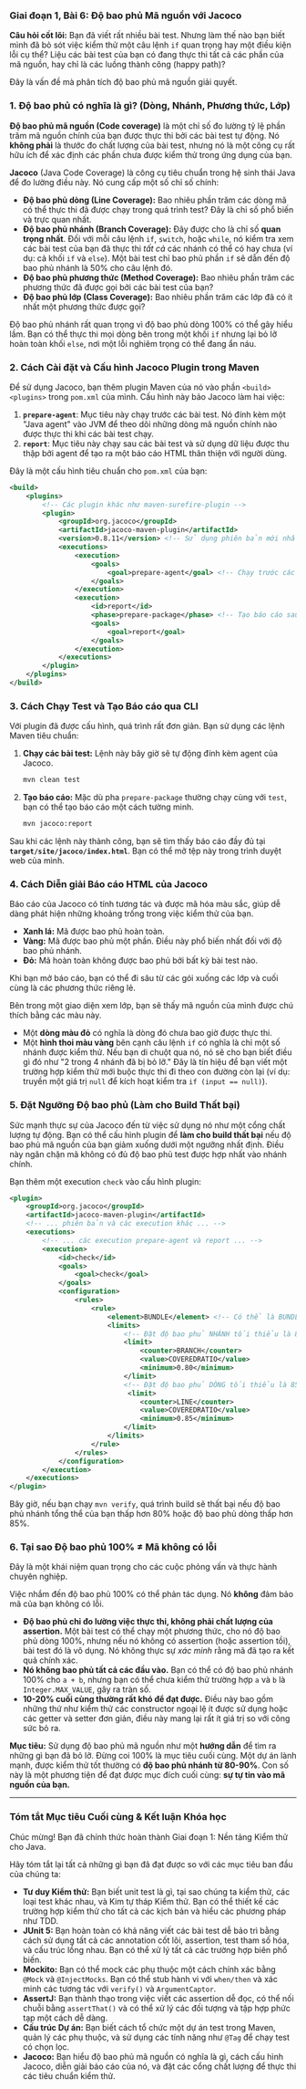 ### **Giai đoạn 1, Bài 6: Độ bao phủ Mã nguồn với Jacoco**

**Câu hỏi cốt lõi:** Bạn đã viết rất nhiều bài test. Nhưng làm thế nào bạn biết mình đã bỏ sót việc kiểm thử một câu lệnh `if` quan trọng hay một điều kiện lỗi cụ thể? Liệu các bài test của bạn có đang thực thi tất cả các phần của mã nguồn, hay chỉ là các luồng thành công (happy path)?

Đây là vấn đề mà phân tích độ bao phủ mã nguồn giải quyết.

### **1. Độ bao phủ có nghĩa là gì? (Dòng, Nhánh, Phương thức, Lớp)**

**Độ bao phủ mã nguồn (Code coverage)** là một chỉ số đo lường tỷ lệ phần trăm mã nguồn chính của bạn được thực thi bởi các bài test tự động. Nó **không phải** là thước đo chất lượng của bài test, nhưng nó là một công cụ rất hữu ích để xác định các phần chưa được kiểm thử trong ứng dụng của bạn.

**Jacoco** (Java Code Coverage) là công cụ tiêu chuẩn trong hệ sinh thái Java để đo lường điều này. Nó cung cấp một số chỉ số chính:

*   **Độ bao phủ dòng (Line Coverage):** Bao nhiêu phần trăm các dòng mã có thể thực thi đã được chạy trong quá trình test? Đây là chỉ số phổ biến và trực quan nhất.
*   **Độ bao phủ nhánh (Branch Coverage):** Đây được cho là chỉ số **quan trọng nhất**. Đối với mỗi câu lệnh `if`, `switch`, hoặc `while`, nó kiểm tra xem các bài test của bạn đã thực thi *tất cả* các nhánh có thể có hay chưa (ví dụ: cả khối `if` và `else`). Một bài test chỉ bao phủ phần `if` sẽ dẫn đến độ bao phủ nhánh là 50% cho câu lệnh đó.
*   **Độ bao phủ phương thức (Method Coverage):** Bao nhiêu phần trăm các phương thức đã được gọi bởi các bài test của bạn?
*   **Độ bao phủ lớp (Class Coverage):** Bao nhiêu phần trăm các lớp đã có ít nhất một phương thức được gọi?

Độ bao phủ nhánh rất quan trọng vì độ bao phủ dòng 100% có thể gây hiểu lầm. Bạn có thể thực thi mọi dòng bên trong một khối `if` nhưng lại bỏ lỡ hoàn toàn khối `else`, nơi một lỗi nghiêm trọng có thể đang ẩn náu.

### **2. Cách Cài đặt và Cấu hình Jacoco Plugin trong Maven**

Để sử dụng Jacoco, bạn thêm plugin Maven của nó vào phần `<build><plugins>` trong `pom.xml` của mình. Cấu hình này bảo Jacoco làm hai việc:

1.  **`prepare-agent`**: Mục tiêu này chạy trước các bài test. Nó đính kèm một "Java agent" vào JVM để theo dõi những dòng mã nguồn chính nào được thực thi khi các bài test chạy.
2.  **`report`**: Mục tiêu này chạy sau các bài test và sử dụng dữ liệu được thu thập bởi agent để tạo ra một báo cáo HTML thân thiện với người dùng.

Đây là một cấu hình tiêu chuẩn cho `pom.xml` của bạn:

```xml
<build>
    <plugins>
        <!-- Các plugin khác như maven-surefire-plugin -->
        <plugin>
            <groupId>org.jacoco</groupId>
            <artifactId>jacoco-maven-plugin</artifactId>
            <version>0.8.11</version> <!-- Sử dụng phiên bản mới nhất -->
            <executions>
                <execution>
                    <goals>
                        <goal>prepare-agent</goal> <!-- Chạy trước các bài test -->
                    </goals>
                </execution>
                <execution>
                    <id>report</id>
                    <phase>prepare-package</phase> <!-- Tạo báo cáo sau các bài test -->
                    <goals>
                        <goal>report</goal>
                    </goals>
                </execution>
            </executions>
        </plugin>
    </plugins>
</build>
```

### **3. Cách Chạy Test và Tạo Báo cáo qua CLI**

Với plugin đã được cấu hình, quá trình rất đơn giản. Bạn sử dụng các lệnh Maven tiêu chuẩn:

1.  **Chạy các bài test:** Lệnh này bây giờ sẽ tự động đính kèm agent của Jacoco.
    ```bash
    mvn clean test
    ```
2.  **Tạo báo cáo:** Mặc dù pha `prepare-package` thường chạy cùng với `test`, bạn có thể tạo báo cáo một cách tường minh.
    ```bash
    mvn jacoco:report
    ```

Sau khi các lệnh này thành công, bạn sẽ tìm thấy báo cáo đầy đủ tại **`target/site/jacoco/index.html`**. Bạn có thể mở tệp này trong trình duyệt web của mình.

### **4. Cách Diễn giải Báo cáo HTML của Jacoco**

Báo cáo của Jacoco có tính tương tác và được mã hóa màu sắc, giúp dễ dàng phát hiện những khoảng trống trong việc kiểm thử của bạn.

*   **Xanh lá:** Mã được bao phủ hoàn toàn.
*   **Vàng:** Mã được bao phủ một phần. Điều này phổ biến nhất đối với độ bao phủ nhánh.
*   **Đỏ:** Mã hoàn toàn không được bao phủ bởi bất kỳ bài test nào.

Khi bạn mở báo cáo, bạn có thể đi sâu từ các gói xuống các lớp và cuối cùng là các phương thức riêng lẻ.

Bên trong một giao diện xem lớp, bạn sẽ thấy mã nguồn của mình được chú thích bằng các màu này.
*   Một **dòng màu đỏ** có nghĩa là dòng đó chưa bao giờ được thực thi.
*   Một **hình thoi màu vàng** bên cạnh câu lệnh `if` có nghĩa là chỉ một số nhánh được kiểm thử. Nếu bạn di chuột qua nó, nó sẽ cho bạn biết điều gì đó như "2 trong 4 nhánh đã bị bỏ lỡ." Đây là tín hiệu để bạn viết một trường hợp kiểm thử mới buộc thực thi đi theo con đường còn lại (ví dụ: truyền một giá trị `null` để kích hoạt kiểm tra `if (input == null)`).

### **5. Đặt Ngưỡng Độ bao phủ (Làm cho Build Thất bại)**

Sức mạnh thực sự của Jacoco đến từ việc sử dụng nó như một cổng chất lượng tự động. Bạn có thể cấu hình plugin để **làm cho build thất bại** nếu độ bao phủ mã nguồn của bạn giảm xuống dưới một ngưỡng nhất định. Điều này ngăn chặn mã không có đủ độ bao phủ test được hợp nhất vào nhánh chính.

Bạn thêm một execution `check` vào cấu hình plugin:

```xml
<plugin>
    <groupId>org.jacoco</groupId>
    <artifactId>jacoco-maven-plugin</artifactId>
    <!-- ... phiên bản và các execution khác ... -->
    <executions>
        <!-- ... các execution prepare-agent và report ... -->
        <execution>
            <id>check</id>
            <goals>
                <goal>check</goal>
            </goals>
            <configuration>
                <rules>
                    <rule>
                        <element>BUNDLE</element> <!-- Có thể là BUNDLE, PACKAGE, CLASS, METHOD -->
                        <limits>
                            <!-- Đặt độ bao phủ NHÁNH tối thiểu là 80% -->
                            <limit>
                                <counter>BRANCH</counter>
                                <value>COVEREDRATIO</value>
                                <minimum>0.80</minimum>
                            </limit>
                            <!-- Đặt độ bao phủ DÒNG tối thiểu là 85% -->
                             <limit>
                                <counter>LINE</counter>
                                <value>COVEREDRATIO</value>
                                <minimum>0.85</minimum>
                            </limit>
                        </limits>
                    </rule>
                </rules>
            </configuration>
        </execution>
    </executions>
</plugin>
```
Bây giờ, nếu bạn chạy `mvn verify`, quá trình build sẽ thất bại nếu độ bao phủ nhánh tổng thể của bạn thấp hơn 80% hoặc độ bao phủ dòng thấp hơn 85%.

### **6. Tại sao Độ bao phủ 100% ≠ Mã không có lỗi**

Đây là một khái niệm quan trọng cho các cuộc phỏng vấn và thực hành chuyên nghiệp.

Việc nhắm đến độ bao phủ 100% có thể phản tác dụng. Nó **không** đảm bảo mã của bạn không có lỗi.

*   **Độ bao phủ chỉ đo lường việc thực thi, không phải chất lượng của assertion.** Một bài test có thể chạy một phương thức, cho nó độ bao phủ dòng 100%, nhưng nếu nó không có assertion (hoặc assertion tồi), bài test đó là vô dụng. Nó không thực sự *xác minh* rằng mã đã tạo ra kết quả chính xác.
*   **Nó không bao phủ tất cả các đầu vào.** Bạn có thể có độ bao phủ nhánh 100% cho `a + b`, nhưng bạn có thể chưa kiểm thử trường hợp `a` và `b` là `Integer.MAX_VALUE`, gây ra tràn số.
*   **10-20% cuối cùng thường rất khó để đạt được.** Điều này bao gồm những thứ như kiểm thử các constructor ngoại lệ ít được sử dụng hoặc các getter và setter đơn giản, điều này mang lại rất ít giá trị so với công sức bỏ ra.

**Mục tiêu:** Sử dụng độ bao phủ mã nguồn như một **hướng dẫn** để tìm ra những gì bạn đã bỏ lỡ. Đừng coi 100% là mục tiêu cuối cùng. Một dự án lành mạnh, được kiểm thử tốt thường có **độ bao phủ nhánh từ 80-90%**. Con số này là một phương tiện để đạt được mục đích cuối cùng: **sự tự tin vào mã nguồn của bạn.**

---

### **Tóm tắt Mục tiêu Cuối cùng & Kết luận Khóa học**

Chúc mừng! Bạn đã chính thức hoàn thành Giai đoạn 1: Nền tảng Kiểm thử cho Java.

Hãy tóm tắt lại tất cả những gì bạn đã đạt được so với các mục tiêu ban đầu của chúng ta:

*   **Tư duy Kiểm thử:** Bạn biết unit test là gì, tại sao chúng ta kiểm thử, các loại test khác nhau, và Kim tự tháp Kiểm thử. Bạn có thể thiết kế các trường hợp kiểm thử cho tất cả các kịch bản và hiểu các phương pháp như TDD.
*   **JUnit 5:** Bạn hoàn toàn có khả năng viết các bài test dễ bảo trì bằng cách sử dụng tất cả các annotation cốt lõi, assertion, test tham số hóa, và cấu trúc lồng nhau. Bạn có thể xử lý tất cả các trường hợp biên phổ biến.
*   **Mockito:** Bạn có thể mock các phụ thuộc một cách chính xác bằng `@Mock` và `@InjectMocks`. Bạn có thể stub hành vi với `when/then` và xác minh các tương tác với `verify()` và `ArgumentCaptor`.
*   **AssertJ:** Bạn thành thạo trong việc viết các assertion dễ đọc, có thể nối chuỗi bằng `assertThat()` và có thể xử lý các đối tượng và tập hợp phức tạp một cách dễ dàng.
*   **Cấu trúc Dự án:** Bạn biết cách tổ chức một dự án test trong Maven, quản lý các phụ thuộc, và sử dụng các tính năng như `@Tag` để chạy test có chọn lọc.
*   **Jacoco:** Bạn hiểu độ bao phủ mã nguồn có nghĩa là gì, cách cấu hình Jacoco, diễn giải báo cáo của nó, và đặt các cổng chất lượng để thực thi các tiêu chuẩn kiểm thử.

